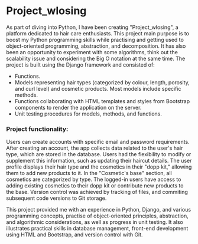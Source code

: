 # Project_wlosing

As part of diving into Python, I have been creating  "Project_włosing", a platform dedicated to hair care enthusiasts. This project main purpose is to boost my Python programming skills while practising and getting used to object-oriented programming, abstraction, and decomposition. It has also been an opportunity to experiment with some algorithms, think out the scalability issue and considering the Big O notation at the same time. The project is built using the Django framework and consisted of:
- Functions.
- Models representing hair types (categorized by colour, length, porosity, and curl level) and cosmetic products. Most models include specific methods.
- Functions collaborating with HTML templates and styles from Bootstrap components to render the application on the server.
- Unit testing procedures for models, methods, and functions.

### Project functionality:

Users can create accounts with specific email and password requirements.
After creating an account, the app collects data related to the user's hair type, which are stored in the database. Users had the flexibility to modify or supplement this information, such as updating their haircut details.
The user profile displays their hair type and the cosmetics in their "dopp kit," allowing them to add new products to it.
In the "Cosmetic's base" section, all cosmetics are categorized by type. The logged-in users have access to adding existing cosmetics to their dopp kit or contribute new products to the base.
Version control was achieved by tracking of files, and commiting subsequent code versions  to Git storage.

This project provided me with an experience in Python, Django, and various programming concepts, practise of object-oriented principles, abstraction, and algorithmic considerations, as well as progress in unit testing. It also illustrates practical skills in database management, front-end development using HTML and Bootstrap, and version control with Git.


